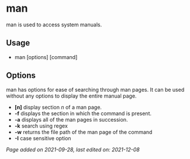 # man
man is used to access system manuals.

## Usage
- man [options] [command]

## Options
man has options for ease of searching through man pages. It can be used without
any options to display the entire manual page.

- **[n]** display section *n* of a man page.
- **-f** displays the section in which the command is present.
- **-a** displays all of the man pages in succession.
- **-k** search using regex
- **-w** returns the file path of the man page of the command
- **-I** case sensitive option

*Page added on 2021-09-28, last edited on: 2021-12-08*

